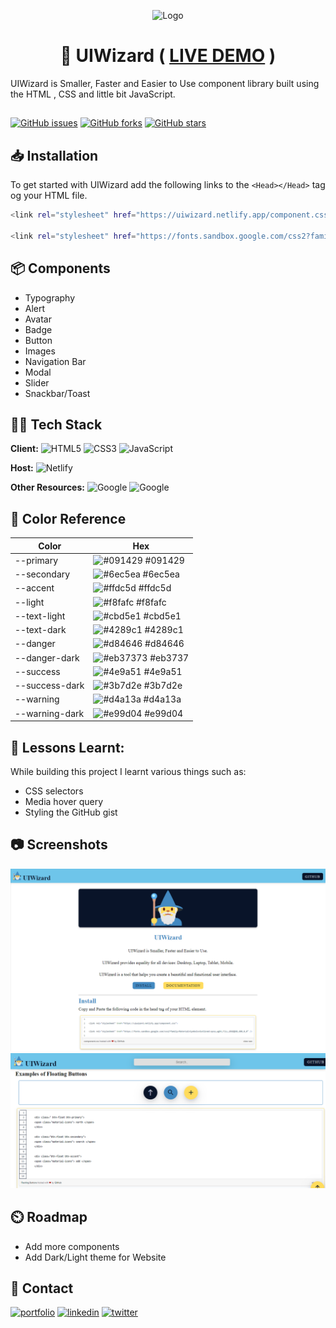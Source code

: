 <div align="center">

![Logo](https://uiwizard.netlify.app/images/favicon_io/android-chrome-192x192.png)



# 📃 UIWizard  ( [LIVE DEMO](https://uiwizard.netlify.app/) )

</div>
UIWizard is Smaller, Faster and Easier to Use component library built using
the HTML , CSS and little bit JavaScript.

##
[![GitHub issues](https://img.shields.io/github/issues/VanshSh/UIWizard?style=for-the-badge)](https://github.com/VanshSh/UIWizard/issues) 
[![GitHub forks](https://img.shields.io/github/forks/VanshSh/UIWizard?style=for-the-badge)](https://github.com/VanshSh/UIWizard/network)
[![GitHub stars](https://img.shields.io/github/stars/VanshSh/UIWizard?color=yellow&style=for-the-badge)](https://github.com/VanshSh/UIWizard/stargazers)

## 📥 Installation

To get started with UIWizard add the following links 
to the `<Head></Head>` tag og your HTML file.

```bash
<link rel="stylesheet" href="https://uiwizard.netlify.app/component.css">

<link rel="stylesheet" href="https://fonts.sandbox.google.com/css2?family=Material+Symbols+Outlined:opsz,wght,FILL,GRAD@48,400,0,0" />
```
    
## 📦 Components

- Typography
- Alert
- Avatar
- Badge
- Button
- Images
- Navigation Bar
- Modal
- Slider
- Snackbar/Toast


## 👨‍💻 Tech Stack

**Client:** ![HTML5](https://img.shields.io/badge/html5-%23E34F26.svg?style=for-the-badge&logo=html5&logoColor=white) ![CSS3](https://img.shields.io/badge/css3-%231572B6.svg?style=for-the-badge&logo=css3&logoColor=white) ![JavaScript](https://img.shields.io/badge/javascript-%23323330.svg?style=for-the-badge&logo=javascript&logoColor=%23F7DF1E)

**Host:** ![Netlify](https://img.shields.io/badge/netlify-%23000000.svg?style=for-the-badge&logo=netlify&logoColor=#00C7B7)

**Other Resources:** ![Google](https://img.shields.io/badge/Google%20Font-4285F4?style=for-the-badge&logo=google&logoColor=white)  ![Google](https://img.shields.io/badge/Google%20Icons-4285F4?style=for-the-badge&logo=google&logoColor=white) 

## 🎨 Color Reference

| Color             | Hex                                                                |
| ----------------- | ------------------------------------------------------------------ |
|  --primary | ![#091429](https://via.placeholder.com/10/091429?text=+) #091429 |
|  --secondary | ![#6ec5ea](https://via.placeholder.com/10/6ec5ea?text=+) #6ec5ea |
|  --accent | ![#ffdc5d](https://via.placeholder.com/10/ffdc5d?text=+) #ffdc5d |
|  --light | ![#f8fafc](https://via.placeholder.com/10/f8fafc?text=+) #f8fafc |
|  --text-light | ![#cbd5e1](https://via.placeholder.com/10/cbd5e1?text=+) #cbd5e1 |
|  --text-dark | ![#4289c1](https://via.placeholder.com/10/4289c1?text=+) #4289c1 |
|  --danger | ![#d84646](https://via.placeholder.com/10/d84646?text=+) #d84646 |
|  --danger-dark | ![#eb37373](https://via.placeholder.com/10/eb3737?text=+) #eb3737 |
|  --success | ![#4e9a51](https://via.placeholder.com/10/4e9a51?text=+) #4e9a51 |
|  --success-dark | ![#3b7d2e](https://via.placeholder.com/10/3b7d2e?text=+) #3b7d2e |
|  --warning | ![#d4a13a](https://via.placeholder.com/10/d4a13a?text=+) #d4a13a |
|  --warning-dark | ![#e99d04](https://via.placeholder.com/10/e99d04?text=+) #e99d04|


## 📖 Lessons Learnt:

While building this project I learnt various things such as:
- CSS selectors
- Media hover query
- Styling the GitHub gist

## 📷 Screenshots

![Image](./images/Demo1.png)
![Image](./images/Demo2.png)

## ⏲️ Roadmap
- Add more components
- Add Dark/Light theme for Website

## 🔗 Contact
[![portfolio](https://img.shields.io/badge/my_portfolio-000?style=for-the-badge&logo=ko-fi&logoColor=white)](http://vanshsharma.vercel.app/)
[![linkedin](https://img.shields.io/badge/linkedin-0A66C2?style=for-the-badge&logo=linkedin&logoColor=white)](https://www.linkedin.com/in/vanshsharma27/)
[![twitter](https://img.shields.io/badge/twitter-1DA1F2?style=for-the-badge&logo=twitter&logoColor=white)](https://twitter.com/Vanshsh2701)

